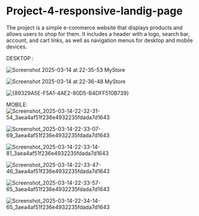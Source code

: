 # Project-4-responsive-landig-page

The project is a simple e-commerce website that displays products and allows users to shop for them.
It includes a header with a logo, search bar, account, and cart links, as well as navigation menus for desktop and mobile devices.

DESKTOP :

![Screenshot 2025-03-14 at 22-35-53 MyStore](https://github.com/user-attachments/assets/1f9ceb23-17de-4d48-a0b4-765a2aa11a12)

![Screenshot 2025-03-14 at 22-36-48 MyStore](https://github.com/user-attachments/assets/5bf504c7-94a0-4ca0-9f25-db3a788ab24c)

![{89329A5E-F5A1-4AE2-80D5-B4DFF510B739}](https://github.com/user-attachments/assets/f7b9cffe-3f0d-4ed5-99db-32d2dddb7b88)


MOBILE:
![Screenshot_2025-03-14-22-32-31-54_3aea4af51f236e4932235fdada7d1643](https://github.com/user-attachments/assets/0f3d2452-eb64-4c56-b6b0-fad048a7869f)

![Screenshot_2025-03-14-22-33-07-69_3aea4af51f236e4932235fdada7d1643](https://github.com/user-attachments/assets/5a9e1ade-79aa-4a56-8e01-e2d6d331bdb1)

![Screenshot_2025-03-14-22-33-14-81_3aea4af51f236e4932235fdada7d1643](https://github.com/user-attachments/assets/be2a871e-0a2e-40df-9c90-ffb9014a1e29)

![Screenshot_2025-03-14-22-33-47-46_3aea4af51f236e4932235fdada7d1643](https://github.com/user-attachments/assets/f26da2c6-eb3d-4cf0-b9b4-9c85c82680f9)

![Screenshot_2025-03-14-22-33-57-65_3aea4af51f236e4932235fdada7d1643](https://github.com/user-attachments/assets/c36c77eb-9b8e-4b28-bbfc-455a3c4dd0ba)

![Screenshot_2025-03-14-22-34-14-65_3aea4af51f236e4932235fdada7d1643](https://github.com/user-attachments/assets/130987c3-764d-48ec-97bb-43be928869ff)


